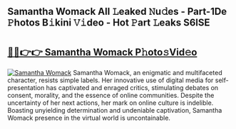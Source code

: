 ## Samantha Womack All 𝙻eaked 𝙽u𝚍es - Part-1De 𝙿hotos B𝚒kini 𝚅𝚒deo - Hot 𝙿art 𝙻eaks S6lSE

# <h2><a href="http://ld13xq.urlbe.top/?page=Samantha+Womack">🔗🔗👉👉 Samantha Womack P𝚑oto𝚜Vid𝚎o</a></h2>

[![Samantha Womack](https://i.imgur.com/eBuTRDB.gif)](http://ld13xq.urlbe.top/?page=Samantha+Womack)
Samantha Womack, an enigmatic and multifaceted character, resists simple labels. Her innovative use of digital media for self-presentation has captivated and enraged critics, stimulating debates on consent, morality, and the essence of online communities. Despite the uncertainty of her next actions, her mark on online culture is indelible. Boasting unyielding determination and undeniable captivation, Samantha Womack presence in the virtual world is uncontainable.
